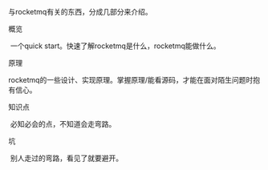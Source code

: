 与rocketmq有关的东西，分成几部分来介绍。

概览

​		一个quick  start。快速了解rocketmq是什么，rocketmq能做什么。

原理

​		rocketmq的一些设计、实现原理。掌握原理/能看源码，才能在面对陌生问题时抱有信心。



知识点

​		必知必会的点，不知道会走弯路。



坑

​		别人走过的弯路，看见了就要避开。